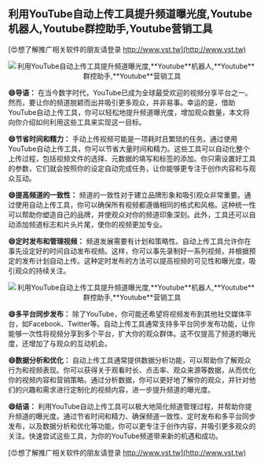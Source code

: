 ## **利用YouTube自动上传工具提升频道曝光度,**Youtube**机器人,**Youtube**群控助手,**Youtube**营销工具**

[😍想了解推广相关软件的朋友请登录 http://www.vst.tw](http://www.vst.tw)

 <center><img src="https://vst.tw/MP4/tuiguang/png/7.png" alt="利用YouTube自动上传工具提升频道曝光度,**Youtube**机器人,**Youtube**群控助手,**Youtube**营销工具"></center>

**😄导语：**
在当今数字时代，YouTube已成为全球最受欢迎的视频分享平台之一。然而，要让你的频道脱颖而出并吸引更多观众，并非易事。幸运的是，借助YouTube自动上传工具，你可以轻松地提升频道曝光度，增加观众数量，本文将向你介绍如何利用这些工具来实现这一目标。

**😄节省时间和精力：**
手动上传视频可能是一项耗时且繁琐的任务。通过使用YouTube自动上传工具，你可以节省大量时间和精力。这些工具可以自动化整个上传过程，包括视频文件的选择、元数据的填写和标签的添加。你只需设置好工具的参数，它们就会按照你的设定自动完成任务，让你能够更专注于创作内容和与观众互动。

**😄提高频道的一致性：**
频道的一致性对于建立品牌形象和吸引观众非常重要。通过使用自动上传工具，你可以确保所有视频都遵循相同的格式和风格。这种统一性可以帮助你塑造自己的品牌，并使观众对你的频道印象深刻。此外，工具还可以自动添加频道标志和片头片尾，使你的视频更加专业。

**😄定时发布和管理视频：**
频道发展需要有计划和策略性。自动上传工具允许你在事先设定好的时间自动发布视频。这样，你可以事先录制好一系列视频，并根据预定的发布计划自动上传。这种定时发布的方法可以提高视频的可见性和曝光度，吸引观众的持续关注。

 <center><img src="https://vst.tw/MP4/tuiguang/png/6.png" alt="利用YouTube自动上传工具提升频道曝光度,**Youtube**机器人,**Youtube**群控助手,**Youtube**营销工具"></center>

**😄多平台同步发布：**
除了YouTube，你可能还希望将视频发布到其他社交媒体平台，如Facebook、Twitter等。自动上传工具通常支持多平台同步发布功能，让你能够一次性将视频分享到多个平台，扩大你的观众群体。这不仅提高了频道的曝光度，还增加了与观众的互动机会。

**😄数据分析和优化：**
自动上传工具通常提供数据分析功能，可以帮助你了解观众行为和视频表现。你可以获得关于观看时长、点击率、观众来源等数据，从而优化你的视频内容和营销策略。通过分析数据，你可以更好地了解你的观众，并针对他们的兴趣和需求进行定制化的视频内容，进一步提升频道的曝光度。

**😄结语：**
利用YouTube自动上传工具可以极大地简化频道管理过程，并帮助你提升频道的曝光度。通过节省时间和精力、确保频道一致性、定时发布和多平台同步发布，以及数据分析和优化等功能，你可以更专注于创作内容，并吸引更多观众的关注。快速尝试这些工具，为你的YouTube频道带来新的机遇和成功。

[😍想了解推广相关软件的朋友请登录 http://www.vst.tw](http://www.vst.tw)



